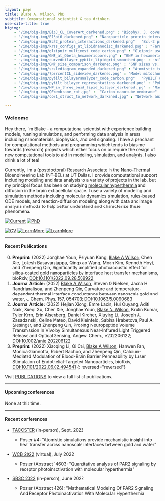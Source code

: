 ```yaml
---
layout: page
title: Blake A. Wilson, PhD
subtitle: Computational scientist & tea drinker.
use-site-title: true
bigimg:
    - "/img/big-img/BioJ_CL_CoverArt_darkened.png" : "Biophys. J. cover art"
    - "/img/big-img/E1Spi6_darkened.png" : "Nanoparticle protein interaction"
    - "/img/big-img/Bcl2_protein_interactions_darkened.png" : "Bcl-2 protein interactions"
    - "/img/big-img/kras_configs_at_lipidnanodisc_darkened.png" : "Farnesylated-Kras@Lipid-nanodisc"
    - "/img/big-img/gleipnir_multinest_code_carbon.png" : "Gleipnir use code snippet"
    - "/img/big-img/GNP_at_Qbeta_hexamericpore.png" : "GNP in hexameric pore of Q-beta virus"
    - "/img/big-img/curvedbilayer_pybilt_lipidgrid_smoothed.png" : "Bilayer surface grid from PyBILT analysis"
    - "/img/big-img/GNP_size_comparison_darkened.png" : "GNP sizes vs. a protein"
    - "/img/big-img/scalediagram_expanded_darkened.png" : "Atomistic to network dynamics scale diagram"
    - "/img/big-img/7percentCL_sideview_darkened.png" : "Model mitochondrial membrane with 7 percent CL"
    - "/img/big-img/pybilt_bilayeranalyzer_code_carbon.png" : "PyBILT use code snippet"
    - "/img/big-img/pybilt_bilayer_representations_darkened.png" : "PyBILT bilayer representations"
    - "/img/big-img/NP_in_three_bead_lipid_bilayer_darkened.jpg" : "Nanoparticle in a coarse grained lipid bilayer"
    - "/img/big-img/QEmembrane_rot.jpg" :  "Carbon nanotube membrane"
    - "/img/big-img/cox1_struct_to_network_darkened.jpg" : "Network analysis of COX-1 protein"

---
```

### Welcome

Hey there, I’m Blake - a computational scientist with experience building models, running simulations, and performing data analysis in areas including nanomaterials, biophysics, and cell signaling. I have a penchant for computational methods and programming which tends to bias me towards (research) projects which either focus on or require the design of new computational tools to aid in modeling, simulation, and analysis. I also drink a lot of tea!

Currently, I'm a (postdoctoral) Research Associate in the [Nano-Thermal Bioengineering Lab (NT-BEL)](https://www.nanobrainlab.net/) at [UT Dallas](https://www.utdallas.edu/). I provide computational support including modeling and data analysis to a variety of projects in the lab, but my principal focus has been on studying [molecular hyperthermia](https://onlinelibrary.wiley.com/doi/abs/10.1002/smll.201700841) and diffusion in the brain extracellular space. I use a variety of modeling and simulation methods including molecular dynamics simulation, rules-based ODE models, and reaction-diffusion modeling along with data and image analysis methods to help better understand and characterize these phenomena.

[![Current](https://img.shields.io/badge/Research%20Associate-2019--Present-blueviolet?style=social)](aboutme#professional-experience)
[![PhD](https://img.shields.io/badge/Ph.D.-Chemistry-blue?style=social)](aboutme#education)

[![CV](https://img.shields.io/badge/Download-my%20CV-lightgrey?style=for-the-badge)](https://drive.google.com/file/d/1JCpTAaTp_cIA0VEb8G9surkjtIyj9ZUJ/view?usp=sharing) [![LearnMore](https://img.shields.io/badge/Learn%20More-About%20Me-lightgrey?style=for-the-badge)](aboutme.md) [![LearnMore](https://img.shields.io/badge/Learn%20More-About%20NT--BEL's%20Research-lightgrey?style=for-the-badge)](https://www.nanobrainlab.net/research-areas)

------
#### Recent Publications

0. **Preprint:** (2022) Jonghae Youn, Peiyuan Kang, <u>Blake A Wilson</u>, Chen Xie, Lokesh Basavarajappa, Qingxiao Wang, Moon Kim, Kenneth Hoyt, and Zhenpeng Qin, Significantly amplified photoacoustic effect for silica-coated gold nanoparticles by interface heat transfer mechanisms, bioRxiv, [DOI:10.1101/2022.09.28.509922](https://doi.org/10.1101/2022.09.28.509922)
0. **Journal Article:** (2022) <u>Blake A Wilson</u>, Steven O Nielsen, Jaona H Randrianalisoa, and Zhenpeng Qin, Curvature and temperature-dependent thermal interface conductance between nanoscale gold and water, J. Chem. Phys. 157, 054703; [DOI:10.1063/5.0090683](https://doi.org/10.1063/5.0090683)
0. **Journal Article:** (2022) Hejian Xiong, Emre Lacin, Hui Ouyang, Aditi Naik, Xueqi Xu, Chen Xie, Jonghae Youn, <u>Blake A. Wilson</u>, Krutin Kumar, Tyler Kern, Erin Aisenberg, Daniel Kircher, Xiuying Li, Joseph A. Zasadzinski, Celine Mateo, David Kleinfeld, Sabina Hrabetova, Paul A. Slesinger, and Zhenpeng Qin, Probing Neuropeptide Volume Transmission In Vivo by Simultaneous Near-Infrared Light Triggered Release and Optical Sensing, Angew. Chem., e202206122; [DOI:10.1002/anie.202206122]( https://doi.org/10.1002/anie.202206122)
0. **Preprint:** (2022) Xiaoqing Li, Qi Cai, <u>Blake A Wilson</u>, Hanwen Fan, Monica Giannotta, Robert Bachoo, and Zhenpeng Qin, Calcium-Mediated Modulation of Blood-Brain Barrier Permeability by Laser Stimulation of Endothelial-Targeted Nanoparticles, bioRxiv, [DOI:10.1101/2022.06.02.494541](https://doi.org/10.1101/2022.06.02.494541)
{: reversed="reversed"}

Visit [PUBLICATIONS](https://blakeaw.github.io/publications/) to view a full list of publications.

------
#### Upcoming conferences
None at this time.

------
#### Recent conferences
* [TACCSTER](https://www.tacc.utexas.edu/taccster-2022) (in-person), Sept. 2022
  * Poster #4: "Atomistic simulations provide mechanistic insight into heat transfer across nanoscale interfaces between gold and water"

* [WCB 2022](https://www.wcb2022.com/) (virtual), July 2022
  * Poster (Abstract 14603: "Quantitative analysis of PAR2 signaling by receptor photoinactivation with molecular hyperthermia"

* [SB3C 2022](https://sb3c.org/) (in-person), June 2022
  * Poster (Abstract 426): "Mathematical Modeling Of PAR2 Signaling And Receptor Photoinactivation With Molecular Hyperthermia
